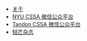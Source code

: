 * [关于](/README)
* [NYU CSSA 微信公众平台](nyucssa)
* [Tandon CSSA 微信公众平台](NYUTandonCSSA)
* [轻芒杂志](qingmangzazhi)
